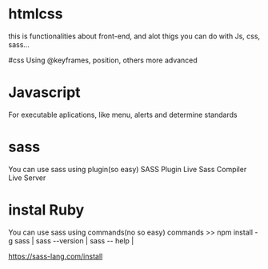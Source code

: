 # htmlcss
this is functionalities about front-end, and alot thigs you can do with Js, css, sass...

#css
Using @keyframes, position, others more advanced

# Javascript
For executable aplications, like menu, alerts and determine standards

# sass
You can use sass using plugin(so easy)
SASS Plugin
Live Sass Compiler
Live Server

# instal Ruby
You can use sass using commands(no so easy)
commands >> 
npm install -g sass |                                                                                                                                                                 sass --version |                                                                                                                                                                    sass -- help |

https://sass-lang.com/install 
